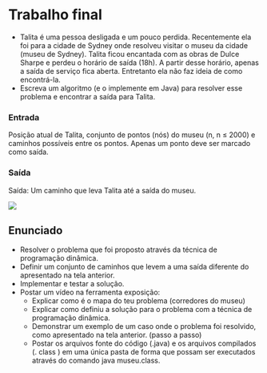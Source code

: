 # Trabalho final

- Talita é uma pessoa desligada e um pouco perdida. Recentemente ela foi para a cidade de Sydney onde resolveu visitar o museu da cidade (museu de Sydney). Talita ficou encantada com as obras de Dulce Sharpe e perdeu o horário de saída (18h). A partir desse horário, apenas a saída de serviço fica aberta. Entretanto ela não faz ideia de como encontrá-la.
- Escreva um algoritmo (e o implemente em Java) para resolver esse problema e encontrar a saída para Talita.

### Entrada

Posição atual de Talita, conjunto de pontos (nós) do museu (n, n ≤ 2000) e caminhos possíveis entre os pontos. Apenas um ponto deve ser marcado como saída.

### Saída

Saída: Um caminho que leva Talita até a saída do museu.

![](https://i.imgur.com/Ne5ib0w.png)

## Enunciado

- Resolver o problema que foi proposto através da técnica de programação dinâmica.
- Definir um conjunto de caminhos que levem a uma saída diferente do apresentado na tela anterior.
- Implementar e testar a solução.
- Postar um vídeo na ferramenta exposição:
    - Explicar como é o mapa do teu problema (corredores do museu)
    - Explicar como definiu a solução para o problema com a técnica de programação dinâmica.
    - Demonstrar um exemplo de um caso onde o problema foi resolvido, como apresentado na tela anterior. (passo a passo)
    - Postar os arquivos fonte do código (.java) e os arquivos compilados (. class ) em uma única pasta de forma que possam ser executados através do comando java museu.class.
        